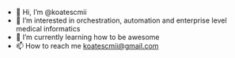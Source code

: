 - 👋 Hi, I’m @koatescmii
- 👀 I’m interested in orchestration, automation and enterprise level medical informatics
- 🌱 I’m currently learning how to be awesome
- 📫 How to reach me koatescmii@gmail.com

<!---
koatescmii/koatescmii is a ✨ special ✨ repository because its `README.md` (this file) appears on your GitHub profile.
You can click the Preview link to take a look at your changes.
--->
